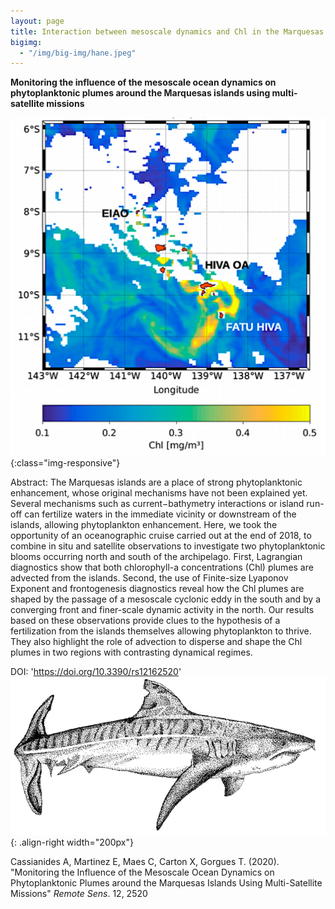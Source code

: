 ```yaml
---
layout: page
title: Interaction between mesoscale dynamics and Chl in the Marquesas archipelago
bigimg:
  - "/img/big-img/hane.jpeg"
---
```


**Monitoring the influence of the mesoscale ocean dynamics on phytoplanktonic plumes around the Marquesas islands using multi-satellite missions**

![](/img/big-img/chl_marquesas.png){:class="img-responsive"}

Abstract: The Marquesas islands are a place of strong phytoplanktonic enhancement, whose original mechanisms have not been explained yet. Several mechanisms such as current−bathymetry interactions or island run-off can fertilize waters in the immediate vicinity or downstream of the islands, allowing phytoplankton enhancement. Here, we took the opportunity of an oceanographic cruise carried out at the end of 2018, to combine in situ and satellite observations to investigate two phytoplanktonic blooms occurring north and south of the archipelago. First, Lagrangian diagnostics show that both chlorophyll-a concentrations (Chl) plumes are advected from the islands. Second, the use of Finite-size Lyaponov Exponent and frontogenesis diagnostics reveal how the Chl plumes are shaped by the passage of a mesoscale cyclonic eddy in the south and by a converging front and finer-scale dynamic activity in the north. Our results based on these observations provide clues to the hypothesis of a fertilization from the islands themselves allowing phytoplankton to thrive. They also highlight the role of advection to disperse and shape the Chl plumes in two regions with contrasting dynamical regimes.

DOI: 'https://doi.org/10.3390/rs12162520'
![](/img/big-img/requin.png){: .align-right width="200px"}

Cassianides A, Martinez E, Maes C, Carton X, Gorgues T. (2020). "Monitoring the Influence of the Mesoscale Ocean Dynamics on Phytoplanktonic Plumes around the Marquesas Islands Using Multi-Satellite Missions" <i>Remote Sens</i>. 12, 2520
